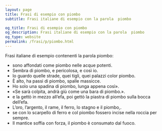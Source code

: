 ```yaml
---
layout: page
title: Frasi di esempio con piombo 
subtitle: Frasi italiane di esempio con la parola  piombo

og_title: Frasi di esempio con piombo 
og_description: Frasi italiane di esempio con la parola  piombo
og_type: website
permalink: /frasi/p/piombo.html
---
```


Frasi italiane di esempio contenenti la parola piombo:


- sono affondati come piombo nelle acque potenti.
- Sembra di piombo, e pericolosa, e così io.
- Io guardo quelle strade, quei tigli, quei palazzi color piombo.
- È alto, ha passi di piombo, spalle massicce.
- Ho solo una spadina di piombo, lunga appena così».
- «Se sarà colpita, andrà giù come una bara di piombo.».
- e la gettò in mezzo all’efa, poi gettò la piastra di piombo sulla bocca dell’efa.
- L’oro, l’argento, il rame, il ferro, lo stagno e il piombo,.
- se con lo scarpello di ferro e col piombo fossero incise nella roccia per sempre.
- Il mantice soffia con forza, il piombo è consumato dal fuoco.
